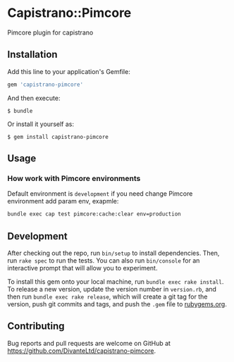 # Capistrano::Pimcore

Pimcore plugin for capistrano

## Installation

Add this line to your application's Gemfile:

```ruby
gem 'capistrano-pimcore'
```

And then execute:

    $ bundle

Or install it yourself as:

    $ gem install capistrano-pimcore

## Usage

### How work with Pimcore environments

Default environment is `development` if you need change Pimcore environment add param env, exapmle:

```bash
bundle exec cap test pimcore:cache:clear env=production
```

## Development

After checking out the repo, run `bin/setup` to install dependencies. Then, run `rake spec` to run the tests. You can also run `bin/console` for an interactive prompt that will allow you to experiment.

To install this gem onto your local machine, run `bundle exec rake install`. To release a new version, update the version number in `version.rb`, and then run `bundle exec rake release`, which will create a git tag for the version, push git commits and tags, and push the `.gem` file to [rubygems.org](https://rubygems.org).

## Contributing

Bug reports and pull requests are welcome on GitHub at https://github.com/DivanteLtd/capistrano-pimcore.

